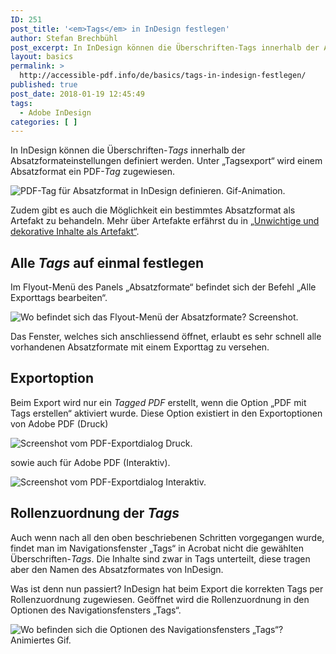 ```yaml
---
ID: 251
post_title: '<em>Tags</em> in InDesign festlegen'
author: Stefan Brechbühl
post_excerpt: In InDesign können die Überschriften-Tags innerhalb der Absatzformateinstellungen definiert werden. Unter „Tagsexport“ wird einem Absatzformat ein PDF-Tag zugewiesen. 
layout: basics
permalink: >
  http://accessible-pdf.info/de/basics/tags-in-indesign-festlegen/
published: true
post_date: 2018-01-19 12:45:49
tags:
  - Adobe InDesign
categories: [ ]
---
```

In InDesign können die Überschriften-*Tags* innerhalb der Absatzformateinstellungen definiert werden. Unter „Tagsexport“ wird einem Absatzformat ein PDF-*Tag* zugewiesen.

![PDF-Tag für Absatzformat in InDesign definieren. Gif-Animation.][1]

Zudem gibt es auch die Möglichkeit ein bestimmtes Absatzformat als Artefakt zu behandeln. Mehr über Artefakte erfährst du in [„Unwichtige und dekorative Inhalte als Artefakt“](https://accessible-pdf.info/de/basics/unwichtige-und-dekorative-inhalte-als-artefakt/).

## Alle *Tags* auf einmal festlegen

Im Flyout-Menü des Panels „Absatzformate“ befindet sich der Befehl „Alle Exporttags bearbeiten“.

![Wo befindet sich das Flyout-Menü der Absatzformate? Screenshot.][2]

Das Fenster, welches sich anschliessend öffnet, erlaubt es sehr schnell alle vorhandenen Absatzformate mit einem Exporttag zu versehen.

## Exportoption

Beim Export wird nur ein *Tagged PDF* erstellt, wenn die Option „PDF mit Tags erstellen“ aktiviert wurde. Diese Option existiert in den Exportoptionen von Adobe PDF (Druck)

![Screenshot vom PDF-Exportdialog Druck.][3]

sowie auch für Adobe PDF (Interaktiv).

![Screenshot vom PDF-Exportdialog Interaktiv.][4]

## Rollenzuordnung der *Tags*

Auch wenn nach all den oben beschriebenen Schritten vorgegangen wurde, findet man im Navigationsfenster „Tags“ in Acrobat nicht die gewählten Überschriften-*Tags*. Die Inhalte sind zwar in Tags unterteilt, diese tragen aber den Namen des Absatzformates von InDesign.

Was ist denn nun passiert? InDesign hat beim Export die korrekten Tags per Rollenzuordnung zugewiesen. Geöffnet wird die Rollenzuordnung in den Optionen des Navigationsfensters „Tags“.

![Wo befinden sich die Optionen des Navigationsfensters „Tags“? Animiertes Gif.][5]

 [1]: https://accessible-pdf.info/wp/wp-content/uploads/indesign_tagsexport.gif
 [2]: https://accessible-pdf.info/wp/wp-content/uploads/indesign_absatzformate_flyout.png
 [3]: https://accessible-pdf.info/wp/wp-content/uploads/indesign_pdf_export_druck.jpg
 [4]: https://accessible-pdf.info/wp/wp-content/uploads/indesign_pdf_export_interaktiv.jpg
 [5]: https://accessible-pdf.info/wp/wp-content/uploads/acrobat_rollenzuordnung.gif